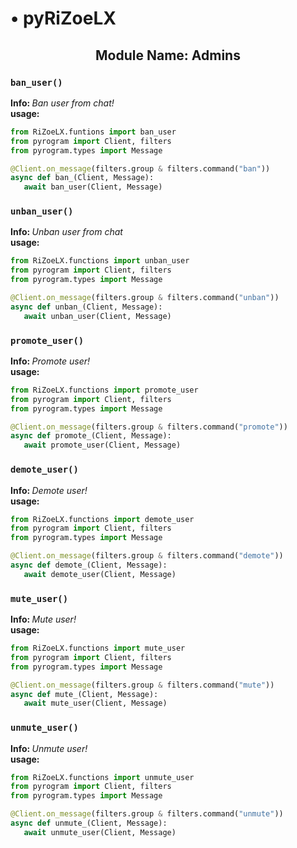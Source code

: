 <h1> • pyRiZoeLX </h1>
<h2 align='center'> Module Name: Admins</h2>

<h3><code>ban_user()</code></h3>
<b> Info: </b> <i> Ban user from chat! </i> <br>
<b> usage: </b> 

``` python 
from RiZoeLX.funtions import ban_user
from pyrogram import Client, filters
from pyrogram.types import Message

@Client.on_message(filters.group & filters.command("ban"))
async def ban_(Client, Message):
   await ban_user(Client, Message)
```

<h3><code>unban_user()</code></h3>
<b> Info: </b> <i> Unban user from chat </i> <br>
<b> usage: </b> 

``` python 
from RiZoeLX.functions import unban_user
from pyrogram import Client, filters
from pyrogram.types import Message

@Client.on_message(filters.group & filters.command("unban"))
async def unban_(Client, Message):
   await unban_user(Client, Message)
```

<h3><code>promote_user()</code></h3>
<b> Info: </b> <i> Promote user! </i> <br>
<b> usage: </b> 

``` python 
from RiZoeLX.functions import promote_user
from pyrogram import Client, filters
from pyrogram.types import Message

@Client.on_message(filters.group & filters.command("promote"))
async def promote_(Client, Message):
   await promote_user(Client, Message)
```

<h3><code>demote_user()</code></h3>
<b> Info: </b> <i> Demote user! </i> <br>
<b> usage: </b> 

``` python 
from RiZoeLX.functions import demote_user
from pyrogram import Client, filters
from pyrogram.types import Message

@Client.on_message(filters.group & filters.command("demote"))
async def demote_(Client, Message):
   await demote_user(Client, Message)
```

<h3><code>mute_user()</code></h3>
<b> Info: </b> <i> Mute user! </i> <br>
<b> usage: </b> 

``` python 
from RiZoeLX.functions import mute_user
from pyrogram import Client, filters
from pyrogram.types import Message

@Client.on_message(filters.group & filters.command("mute"))
async def mute_(Client, Message):
   await mute_user(Client, Message)
```

<h3><code>unmute_user()</code></h3>
<b> Info: </b> <i> Unmute user! </i> <br>
<b> usage: </b> 

``` python 
from RiZoeLX.functions import unmute_user
from pyrogram import Client, filters
from pyrogram.types import Message

@Client.on_message(filters.group & filters.command("unmute"))
async def unmute_(Client, Message):
   await unmute_user(Client, Message)
```
